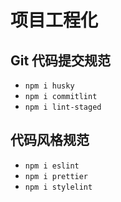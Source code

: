 # 项目工程化

## Git 代码提交规范

- `npm i husky`
- `npm i commitlint`
- `npm i lint-staged`

## 代码风格规范

- `npm i eslint`
- `npm i prettier`
- `npm i stylelint`
